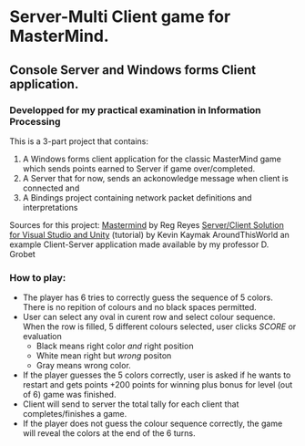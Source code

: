 # Server-Multi Client game for MasterMind. #
## Console Server and Windows forms Client application. ##
### Developped for my practical examination in Information Processing ###

This is a 3-part project that contains:
1. A Windows forms client application for the classic MasterMind game which sends points earned to Server if game over/completed.
2. A Server that for now, sends an ackonowledge message when client is connected and
3. A Bindings project containing network packet definitions and interpretations

Sources for this project:
[Mastermind](https://github.com/reyesreg/mastermind) by Reg Reyes
[Server/Client Solution for Visual Studio and Unity](https://www.youtube.com/watch?v=FY1QLjj2nwY) (tutorial) by Kevin Kaymak
AroundThisWorld an example Client-Server application made available by my professor D. Grobet

### How to play: ###

* The player has 6 tries to correctly guess the sequence of 5 colors. There is no repition of colours and no black spaces permitted.
* User can select any oval in curent row  and select colour sequence. When the row is filled, 5 different colours selected, user clicks _SCORE_ or evaluation 
  * Black means right color _and_ right position
  * White mean right but _wrong_ positon
  * Gray means wrong color.
* If the player guesses the 5 colors correctly, user is asked if he wants to restart and gets points +200 points for winning plus bonus for level (out of 6) game was finished.
* Client will send to server the total tally for each client that completes/finishes a game.
* If the player does not guess the colour sequence correctly, the game will reveal the colors at the end of the 6 turns.

